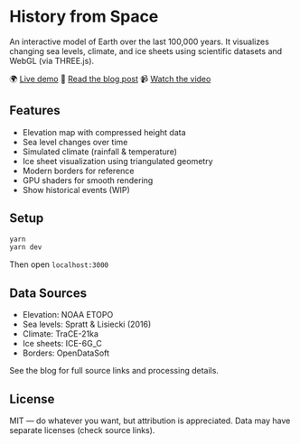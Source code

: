 # History from Space
An interactive model of Earth over the last 100,000 years. It visualizes changing sea levels, climate, and ice sheets using scientific datasets and WebGL (via THREE.js).

🌍 [Live demo](https://technistuff.com/history-from-space/)
📖 [Read the blog post](https://technistuff.com/posts/visualizing-100000-years-of-earth-in-webgl/)
📹 [Watch the video](https://www.youtube.com/watch?v=srO5sq4_Mxw)

## Features

- Elevation map with compressed height data
- Sea level changes over time
- Simulated climate (rainfall & temperature)
- Ice sheet visualization using triangulated geometry
- Modern borders for reference
- GPU shaders for smooth rendering
- Show historical events (WIP)

## Setup

```bash
yarn
yarn dev
```

Then open `localhost:3000`

## Data Sources

- Elevation: NOAA ETOPO
- Sea levels: Spratt & Lisiecki (2016)
- Climate: TraCE-21ka
- Ice sheets: ICE-6G_C
- Borders: OpenDataSoft

See the blog for full source links and processing details.

## License
MIT — do whatever you want, but attribution is appreciated.
Data may have separate licenses (check source links).

